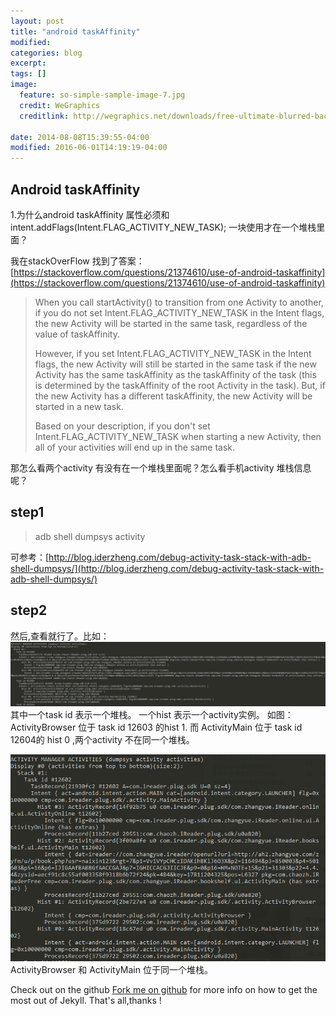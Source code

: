 ```yaml
---
layout: post
title: "android taskAffinity"
modified:
categories: blog
excerpt:
tags: []
image:
  feature: so-simple-sample-image-7.jpg
  credit: WeGraphics
  creditlink: http://wegraphics.net/downloads/free-ultimate-blurred-background-pack/

date: 2014-08-08T15:39:55-04:00
modified: 2016-06-01T14:19:19-04:00
---
```

## Android taskAffinity ##

1.为什么android taskAffinity 属性必须和 intent.addFlags(Intent.FLAG_ACTIVITY_NEW_TASK); 一块使用才在一个堆栈里面？

我在stackOverFlow 找到了答案：
[https://stackoverflow.com/questions/21374610/use-of-android-taskaffinity](https://stackoverflow.com/questions/21374610/use-of-android-taskaffinity)

> When you call startActivity() to transition from one Activity to another, if you do not set Intent.FLAG_ACTIVITY_NEW_TASK in the Intent flags, the new Activity will be started in the same task,
>  regardless of the value of taskAffinity.
> 
> However, if you set Intent.FLAG_ACTIVITY_NEW_TASK in the Intent flags, the new Activity will still be started in the same task if the new Activity has the same taskAffinity as the taskAffinity of the task (this is determined by the taskAffinity of the root Activity in the task). But, if the new Activity has a different taskAffinity, the new Activity will be started in a new task.
> 
> Based on your description, if you don't set Intent.FLAG_ACTIVITY_NEW_TASK when starting a new Activity, then all of your activities will end up in the same task.



那怎么看两个activity 有没有在一个堆栈里面呢？怎么看手机activity 堆栈信息呢？

## step1 ##
> adb shell dumpsys activity

可参考：[http://blog.iderzheng.com/debug-activity-task-stack-with-adb-shell-dumpsys/](http://blog.iderzheng.com/debug-activity-task-stack-with-adb-shell-dumpsys/)

## step2 ##
然后,查看就行了。比如：
![](../../images/taskaffinity1.png)
其中一个task id 表示一个堆栈。 一个hist 表示一个activity实例。
如图：ActivityBrowser 位于 task id 12603 的hist 1.
而 ActivityMain 位于 task id 12604的 hist 0 ,两个activity 不在同一个堆栈。

![](../../images/taskaffinity2.png)
ActivityBrowser  和 ActivityMain 位于同一个堆栈。









Check out on the github [Fork me on github][Tomas' Yu] for more info on how to get the most out of Jekyll. That's all,thanks !

[Tomas' Yu]: https://github.com/TomasYu/blogs
[Tomas' Yu]: https://github.com/TomasYu/blogs